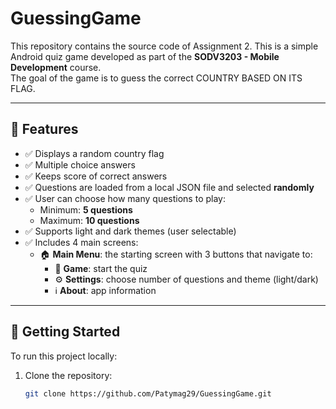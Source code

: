 # GuessingGame
This repository contains the source code of Assignment 2.
This is a simple Android quiz game developed as part of the **SODV3203 - Mobile Development** course.  
The goal of the game is to guess the correct COUNTRY BASED ON ITS FLAG.

---

## 📱 Features

- ✅ Displays a random country flag
- ✅ Multiple choice answers
- ✅ Keeps score of correct answers
- ✅ Questions are loaded from a local JSON file and selected **randomly**
- ✅ User can choose how many questions to play:
  - Minimum: **5 questions**
  - Maximum: **10 questions**
- ✅ Supports light and dark themes (user selectable)
- ✅ Includes 4 main screens:
  - 🏠 **Main Menu**: the starting screen with 3 buttons that navigate to:
    - 🎯 **Game**: start the quiz
    - ⚙️ **Settings**: choose number of questions and theme (light/dark)
    - ℹ️ **About**: app information

---

## 🚀 Getting Started

To run this project locally:

1. Clone the repository:
   ```bash
   git clone https://github.com/Patymag29/GuessingGame.git

